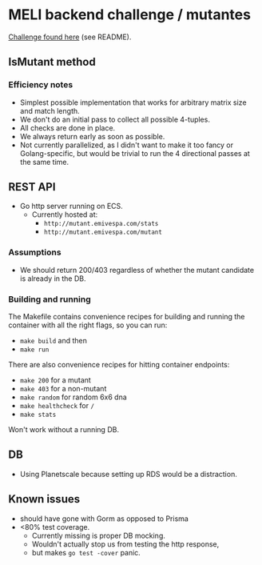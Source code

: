 # MELI backend challenge / mutantes

[Challenge found here](https://github.com/mauricionrgarcia/examen-mercadolibre-mutante)
(see README).

## IsMutant method

### Efficiency notes

- Simplest possible implementation that works for arbitrary matrix size and match length.
- We don't do an initial pass to collect all possible 4-tuples.
- All checks are done in place.
- We always return early as soon as possible.
- Not currently parallelized, as I didn't want to make it too fancy or Golang-specific,
  but would be trivial to run the 4 directional passes at the same time.

## REST API

- Go http server running on ECS.
  - Currently hosted at:
    - `http://mutant.emivespa.com/stats`
    - `http://mutant.emivespa.com/mutant`

### Assumptions

- We should return 200/403 regardless of whether the mutant candidate is already in the DB.

### Building and running

The Makefile contains convenience recipes for building and running the container with all the right flags,
so you can run:

- `make build` and then
- `make run`

There are also convenience recipes for hitting container endpoints:

- `make 200` for a mutant
- `make 403` for a non-mutant
- `make random` for random 6x6 dna
- `make healthcheck` for `/`
- `make stats`

Won't work without a running DB.

## DB

- Using Planetscale because setting up RDS would be a distraction.

## Known issues

- should have gone with Gorm as opposed to Prisma
- <80% test coverage.
  - Currently missing is proper DB mocking.
  - Wouldn't actually stop us from testing the http response,
  - but makes `go test -cover` panic.
